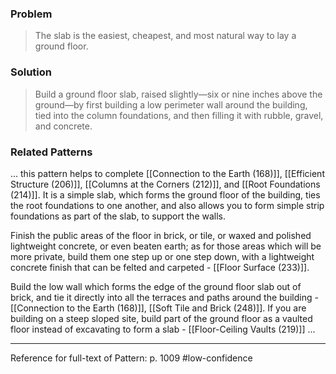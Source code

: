 ### Problem
>The slab is the easiest, cheapest, and most natural way to lay a ground floor.

### Solution
>Build a ground floor slab, raised slightly—six or nine inches above the ground—by first building a low perimeter wall around the building, tied into the column foundations, and then filling it with rubble, gravel, and concrete.

### Related Patterns
... this pattern helps to complete [[Connection to the Earth (168)]], [[Efficient Structure (206)]], [[Columns at the Corners (212)]], and [[Root Foundations (214)]]. It is a simple slab, which forms the ground floor of the building, ties the root foundations to one another, and also allows you to form simple strip foundations as part of the slab, to support the walls.

Finish the public areas of the floor in brick, or tile, or waxed and polished lightweight concrete, or even beaten earth; as for those areas which will be more private, build them one step up or one step down, with a lightweight concrete finish that can be felted and carpeted - [[Floor Surface (233)]].

Build the low wall which forms the edge of the ground floor slab out of brick, and tie it directly into all the terraces and paths around the building - [[Connection to the Earth (168)]], [[Soft Tile and Brick (248)]]. If you are building on a steep sloped site, build part of the ground floor as a vaulted floor instead of excavating to form a slab - [[Floor-Ceiling Vaults (219)]] ...

---
Reference for full-text of Pattern: p. 1009 #low-confidence 